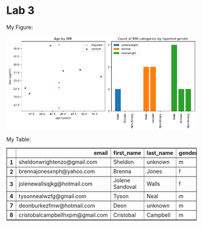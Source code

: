 # Lab 3

My Figure:

![](figure.png)

My Table:
<table border="1" class="dataframe">
  <thead>
    <tr style="text-align: right;">
      <th></th>
      <th>email</th>
      <th>first_name</th>
      <th>last_name</th>
      <th>gender</th>
      <th>age</th>
      <th>height_cm</th>
      <th>weight_kg</th>
      <th>bmi</th>
      <th>issues</th>
    </tr>
  </thead>
  <tbody>
    <tr>
      <th>1</th>
      <td>sheldonwrightenzo@gmail.com</td>
      <td>Sheldon</td>
      <td>unknown</td>
      <td>m</td>
      <td>44</td>
      <td>191.00</td>
      <td>83</td>
      <td>22.8</td>
      <td>1</td>
    </tr>
    <tr>
      <th>2</th>
      <td>brennajonesxnph@yahoo.com</td>
      <td>Brenna</td>
      <td>Jones</td>
      <td>f</td>
      <td>44</td>
      <td>185.42</td>
      <td>84</td>
      <td>24.4</td>
      <td>1</td>
    </tr>
    <tr>
      <th>3</th>
      <td>jolenewallsqjkg@hotmail.com</td>
      <td>Jolene Sandoval</td>
      <td>Walls</td>
      <td>f</td>
      <td>37</td>
      <td>157.48</td>
      <td>52</td>
      <td>21.0</td>
      <td>1</td>
    </tr>
    <tr>
      <th>4</th>
      <td>tysonnealwzfg@gmail.com</td>
      <td>Tyson</td>
      <td>Neal</td>
      <td>m</td>
      <td>44</td>
      <td>179.00</td>
      <td>53</td>
      <td>16.5</td>
      <td>1</td>
    </tr>
    <tr>
      <th>7</th>
      <td>deonburkezfmw@hotmail.com</td>
      <td>Deon</td>
      <td>unknown</td>
      <td>m</td>
      <td>49</td>
      <td>179.00</td>
      <td>91</td>
      <td>28.4</td>
      <td>1</td>
    </tr>
    <tr>
      <th>8</th>
      <td>cristobalcampbellhxpm@gmail.com</td>
      <td>Cristobal</td>
      <td>Campbell</td>
      <td>m</td>
      <td>44</td>
      <td>182.00</td>
      <td>120</td>
      <td>36.2</td>
      <td>1</td>
    </tr>
  </tbody>
</table>

